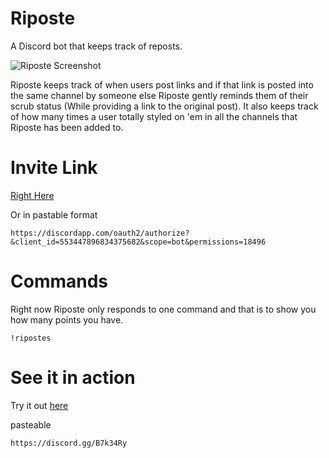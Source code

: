 # Riposte
A Discord bot that keeps track of reposts.

![Riposte Screenshot](https://itskhanow.com/images/Riposte.png "Riposte in action")

Riposte keeps track of when users post links and if that link is posted into the same channel by someone else Riposte gently reminds them of their scrub status (While providing a link to the original post). It also keeps track of how many times a user totally styled on 'em in all the channels that Riposte has been added to.

# Invite Link
[Right Here](https://discordapp.com/oauth2/authorize?&client_id=553447896834375682&scope=bot&permissions=18496)

Or in pastable format

`https://discordapp.com/oauth2/authorize?&client_id=553447896834375682&scope=bot&permissions=18496`

# Commands
Right now Riposte only responds to one command and that is to show you how many points you have.

`!ripostes`

# See it in action
Try it out [here](https://discord.gg/B7k34Ry)

pasteable

`https://discord.gg/B7k34Ry`
